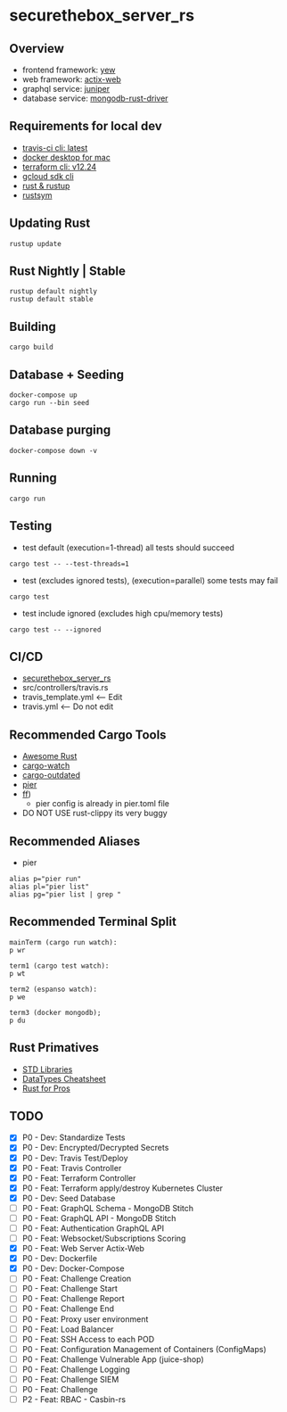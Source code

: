 # securethebox_server_rs
## Overview
- frontend framework: [yew](https://github.com/yewstack/yew)
- web framework: [actix-web](https://github.com/actix/actix-web)
- graphql service: [juniper](https://github.com/graphql-rust/juniper)
- database service: [mongodb-rust-driver](https://github.com/mongodb/mongo-rust-driver)

## Requirements for local dev
- [travis-ci cli: latest](https://github.com/travis-ci/travis.rb#mac-os-x-via-homebrew)
- [docker desktop for mac](https://hub.docker.com/editions/community/docker-ce-desktop-mac/)
- [terraform cli: v12.24](https://www.terraform.io/downloads.html)
- [gcloud sdk cli](https://cloud.google.com/sdk/docs/downloads-interactive)
- [rust & rustup](https://www.rust-lang.org/tools/install)
- [rustsym](https://github.com/trixnz/rustsym)

## Updating Rust
```
rustup update
```
## Rust Nightly | Stable
```
rustup default nightly
rustup default stable
```
## Building
```
cargo build
```
## Database + Seeding
```
docker-compose up
cargo run --bin seed
```
## Database purging
```
docker-compose down -v
```
## Running
```
cargo run
```
## Testing
- test default (execution=1-thread) all tests should succeed
```
cargo test -- --test-threads=1
```
- test (excludes ignored tests), (execution=parallel) some tests may fail
```
cargo test
```
- test include ignored (excludes high cpu/memory tests)
```
cargo test -- --ignored
```
## CI/CD
- [securethebox_server_rs](https://travis-ci.org/github/cavalrytactics/securethebox_server_rs)
- src/controllers/travis.rs
- travis_template.yml <-- Edit
- travis.yml <-- Do not edit

## Recommended Cargo Tools
- [Awesome Rust](https://github.com/rust-unofficial/awesome-rust#build-system)
- [cargo-watch](https://github.com/passcod/cargo-watch)
- [cargo-outdated](https://github.com/kbknapp/cargo-outdated)
- [pier](https://github.com/pier-cli/pier)
- [ff](https://github.com/vishaltelangre/ff))
  - pier config is already in pier.toml file
- DO NOT USE rust-clippy its very buggy

## Recommended Aliases
- pier
```
alias p="pier run"
alias pl="pier list"
alias pg="pier list | grep "
```

## Recommended Terminal Split
```
mainTerm (cargo run watch):
p wr

term1 (cargo test watch):
p wt

term2 (espanso watch):
p we

term3 (docker mongodb);
p du
```

## Rust Primatives
- [STD Libraries](https://github.com/brson/stdx)
- [DataTypes Cheatsheet](https://cheat.rs)
- [Rust for Pros](https://overexact.com/rust-for-professionals/)

## TODO
- [x] P0 - Dev: Standardize Tests
- [x] P0 - Dev: Encrypted/Decrypted Secrets
- [x] P0 - Dev: Travis Test/Deploy
- [x] P0 - Feat: Travis Controller
- [x] P0 - Feat: Terraform Controller
- [x] P0 - Feat: Terraform apply/destroy Kubernetes Cluster
- [x] P0 - Dev: Seed Database
- [ ] P0 - Feat: GraphQL Schema - MongoDB Stitch
- [ ] P0 - Feat: GraphQL API - MongoDB Stitch
- [ ] P0 - Feat: Authentication GraphQL API 
- [ ] P0 - Feat: Websocket/Subscriptions Scoring
- [x] P0 - Feat: Web Server Actix-Web
- [x] P0 - Dev: Dockerfile
- [x] P0 - Dev: Docker-Compose
- [ ] P0 - Feat: Challenge Creation
- [ ] P0 - Feat: Challenge Start
- [ ] P0 - Feat: Challenge Report 
- [ ] P0 - Feat: Challenge End 
- [ ] P0 - Feat: Proxy user environment
- [ ] P0 - Feat: Load Balancer
- [ ] P0 - Feat: SSH Access to each POD 
- [ ] P0 - Feat: Configuration Management of Containers (ConfigMaps)
- [ ] P0 - Feat: Challenge Vulnerable App (juice-shop)
- [ ] P0 - Feat: Challenge Logging
- [ ] P0 - Feat: Challenge SIEM
- [ ] P0 - Feat: Challenge 
- [ ] P2 - Feat: RBAC - Casbin-rs 